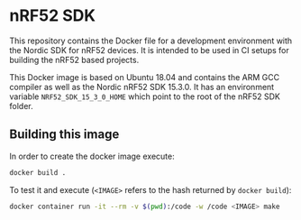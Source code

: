nRF52 SDK
=========

This repository contains the Docker file for a development environment with the
Nordic SDK for nRF52 devices. It is intended to be used in CI setups for
building the nRF52 based projects.

This Docker image is based on Ubuntu 18.04 and contains the ARM GCC compiler
as well as the Nordic nRF52 SDK 15.3.0. It has an environment variable
`NRF52_SDK_15_3_0_HOME` which point to the root of the nRF52 SDK folder.


Building this image
-------------------

In order to create the docker image execute:

```sh
docker build .
```

To test it and execute (`<IMAGE>` refers to the hash returned by `docker build`):

```sh
docker container run -it --rm -v $(pwd):/code -w /code <IMAGE> make
```



